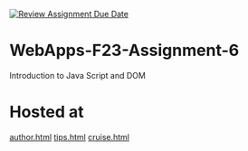 [![Review Assignment Due Date](https://classroom.github.com/assets/deadline-readme-button-24ddc0f5d75046c5622901739e7c5dd533143b0c8e959d652212380cedb1ea36.svg)](https://classroom.github.com/a/b9NC0g7h)
# WebApps-F23-Assignment-6
Introduction to Java Script and DOM

# Hosted at
[author.html](https://44-563-webapps-f23.github.io/44563-webapps-f23-assignment6-anumulaJayanth/author.html)
[tips.html](https://44-563-webapps-f23.github.io/44563-webapps-f23-assignment6-anumulaJayanth/tips.html)
[cruise.html](https://44-563-webapps-f23.github.io/44563-webapps-f23-assignment6-anumulaJayanth/cruise.html)
